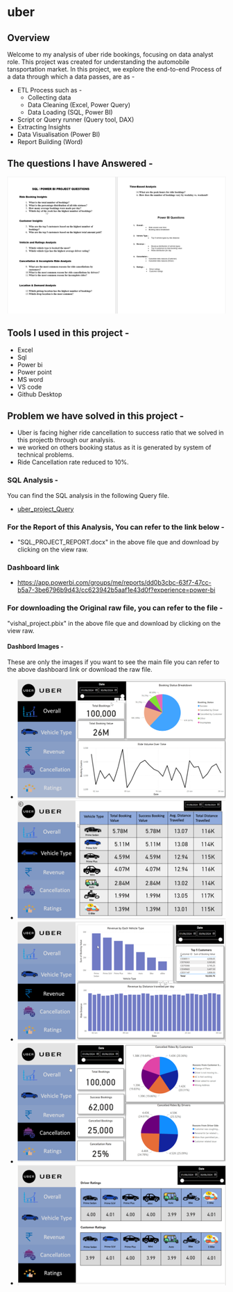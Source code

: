 # uber

## Overview 
Welcome to my analysis of uber ride bookings, focusing on data analyst role. This project was created for understanding the automobile tansportation market. 
In this project, we explore the end-to-end Process of a data through which a data passes, are as -
- ETL Process such as -
    - Collecting data
    - Data Cleaning (Excel, Power Query)
    - Data Loading (SQL, Power BI)
- Script or Query runner (Query tool, DAX)
- Extracting Insights 
- Data Visualisation (Power BI)
- Report Building (Word)

## The questions I have Answered - 
![Example Image](Images/Questions.png.png)

  
## Tools I used in this project -
- Excel
- Sql
- Power bi
- Power point
- MS word
- VS code
- Github Desktop

## Problem we have solved in this project - 
- Uber is facing higher ride cancellation to success ratio that we solved in this projectb through our analysis.
- we worked on others booking status as it is generated by system of technical problems.
- Ride Cancellation rate reduced to 10%.


### SQL Analysis -
You can find the SQL analysis in the following Query file.
- [uber_project_Query](uber_project_Query.sql)
  
### For the Report of this Analysis, You can refer to the link below -
-  "SQL_PROJECT_REPORT.docx" in the above file que and download by clicking on the view raw.
  

### Dashboard link
- https://app.powerbi.com/groups/me/reports/dd0b3cbc-63f7-47cc-b5a7-3be6796b9d43/cc623942b5aaf1e43d0f?experience=power-bi

### For downloading the Original raw file, you can refer to the file -
"vishal_project.pbix" in the above file que and download by clicking on the view raw.
 
#### Dashbord Images - 
These are only the images if you want to see the main file you can refer to the above dashboard link or download the raw file.
- ![Example Image](Images/SLIDE1.png)
- ![Example Image](Images/SLIDE2.png)
- ![Example Image](Images/SLIDE3.png)
- ![Example Image](Images/SLIDE4.png)
- ![Example Image](Images/SLIDE5.png)

  
